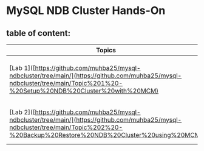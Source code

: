 # MySQL NDB Cluster Hands-On

## table of content:
| Topics | Description |
|--------|--------------------------|
| [Lab 1]([https://github.com/muhba25/mysql-ndbcluster/tree/main/](https://github.com/muhba25/mysql-ndbcluster/tree/main/Topic%201%20-%20Setup%20NDB%20Cluster%20with%20MCM) | Setup NDB Cluster with MySQL Cluster Manager (MCM) |
| [Lab 2]([https://github.com/muhba25/mysql-ndbcluster/tree/main/](https://github.com/muhba25/mysql-ndbcluster/tree/main/Topic%202%20-%20Backup%20Restore%20NDB%20Cluster%20using%20MCM) | Backup Restore NDB Cluster using MCM |

